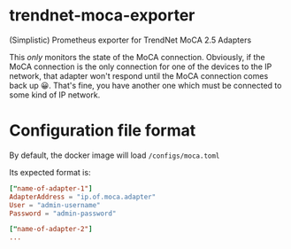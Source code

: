 # trendnet-moca-exporter
(Simplistic) Prometheus exporter for TrendNet MoCA 2.5 Adapters

This *only* monitors the state of the MoCA connection. Obviously, if the MoCA connection is the only connection for one of the devices to the IP network, that adapter won't respond until the MoCA connection comes back up 😀. That's fine, you have another one which must be connected to some kind of IP network.

# Configuration file format
By default, the docker image will load `/configs/moca.toml`

Its expected format is:
```toml
["name-of-adapter-1"]
AdapterAddress = "ip.of.moca.adapter"
User = "admin-username"
Password = "admin-password"

["name-of-adapter-2"]
...
```
